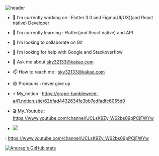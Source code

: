 
![header](https://capsule-render.vercel.app/api?type=Cylinder&color=auto&height=150&section=header&text=@fossil___95&fontSize=90&fontcolor=auto)

- 🔭 I’m currently working on : Flutter 3.0 and Figma(UI/UX)(and React native) Developer

- 🌱 I’m currently learning : Flutter(and React native) and API 

- 👯 I’m looking to collaborate on Git

- 🤔 I’m looking for help with Google and Stackoverflow

- 💬 Ask me about sky32133@kakao.com

- 📫 How to reach me : sky32133@kakao.com

- 😄 Pronouns : never give up

- ⚡ My_notion : https://grape-tumbleweed-a41.notion.site/62bfad4432634fe3bb7edfadfc6055d0

- 🎬 My_Youtube : https://www.youtube.com/channel/UCLsK9Zy_W62bs09pPCjFWYw
- <img src="https://img.shields.io/badge/#FF0000?style=for-the-badge&logo=YouTube&logoColor=white">
: https://www.youtube.com/channel/UCLsK9Zy_W62bs09pPCjFWYw

<!-- [![Top Langs](https://github-readme-stats.vercel.app/api/top-langs/?username=LeeHwaSeok)](https://github.com/LeeHwaSeok/github-readme-stats) -->
[![Anurag's GitHub stats](https://github-readme-stats.vercel.app/api?username=LeeHwaSeok)](https://github.com/LeeHwaSeok/github-readme-stats)
